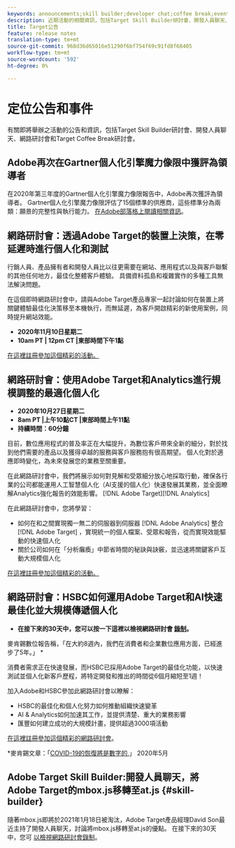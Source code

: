 ```yaml
---
keywords: announcements;skill builder;developer chat;coffee break;events
description: 近期活動的相關資訊，包括Target Skill Builder研討會、開發人員聊天、網路研討會和Target Coffee Break研討會。
title: Target公告
feature: release notes
translation-type: tm+mt
source-git-commit: 968d36d65016e51290f6bf754f69c91fd8f68405
workflow-type: tm+mt
source-wordcount: '592'
ht-degree: 0%

---
```



# 定位公告和事件

有關即將舉辦之活動的公告和資訊，包括Target Skill Builder研討會、開發人員聊天、網路研討會和Target Coffee Break研討會。

## Adobe再次在Gartner個人化引擎魔力像限中獲評為領導者

在2020年第三年度的Gartner個人化引擎魔力像限報告中，Adobe再次獲評為領導者。 Gartner個人化引擎魔力像限評估了15個標準的供應商，這些標準分為兩類：願景的完整性與執行能力。 [在Adobe部落格上閱讀相關資訊](https://theblog.adobe.com/adobe-again-named-leader-in-gartner-magic-quadrant-for-personalization-engines/)。

## 網路研討會：透過Adobe Target的裝置上決策，在零延遲時進行個人化和測試

行銷人員、產品擁有者和開發人員比以往更需要在網站、應用程式以及與客戶聯繫的其他任何地方，最佳化整體客戶體驗。 具備資料孤島和複雜實作的多種工具無法解決問題。

在這個即時網路研討會中，請與Adobe Target產品專家一起討論如何在裝置上將關鍵體驗最佳化決策移至本機執行，而無延遲，為客戶開啟精彩的新使用案例，同時提升網站效能。

* **2020年11月10日星期二**
* **10am PT | 12pm CT |東部時間下午1點**

[在這裡註冊參加這個精彩的活動。](https://www.adobeeventsonline.com/Target/2020/OnDeviceDecisions/invite.html)

## 網路研討會：使用Adobe Target和Analytics進行規模調整的最適化個人化

* **2020年10月27日星期二**
* **8am PT |上午10點CT |東部時間上午11點**
* **持續時間：60分鐘**

目前，數位應用程式的普及率正在大幅提升，為數位客戶帶來全新的細分，對於找到他們需要的產品以及獲得卓越的服務與客戶服務抱有很高期望。 個人化對於適應即時變化，為未來發展您的業務至關重要。

在此網路研討會中，我們將展示如何對見解和受眾細分放心地採取行動，確保各行業的公司都能運用人工智慧個人化（AI支援的個人化）快速發展其業務，並全面瞭解Analytics強化報告的效能影響。 [!DNL Adobe Target][!DNL Analytics]

在此網路研討會中，您將學習：

* 如何在和之間實現獨一無二的伺服器到伺服器 [!DNL Adobe Analytics] 整合 [!DNL Adobe Target] ，實現統一的個人檔案、受眾和報告，從而實現效能驅動的快速個人化
* 關於公司如何在「分析癱瘓」中節省時間的秘訣與訣竅，並迅速將關鍵客戶互動大規模個人化

[在這裡註冊參加這個精彩的活動。](https://www.adobeeventsonline.com/Webinar/2020/PersonalizationScale/invite.html)

## 網路研討會：HSBC如何運用Adobe Target和AI快速最佳化並大規模傳遞個人化

* **在接下來的30天中，您可以按一下這裡以檢視網路研討會 [錄制](https://seminars.adobeconnect.com/ps4ozlg7qfdy/?proto=true)。**

麥肯錫數位報告稱，「在大約8週內，我們在消費者和企業數位應用方面，已經進步了5年。」 *

消費者需求正在快速發展，而HSBC已採用Adobe Target的最佳化功能，以快速測試並個人化新客戶歷程，將特定開發和推出的時間從6個月縮短至1週！

加入Adobe和HSBC參加此網路研討會以瞭解：

* HSBC的最佳化和個人化努力如何推動組織快速變革
* AI &amp; Analytics如何加速其工作，並提供清楚、重大的業務影響
* 匯豐如何建立成功的大規模計畫，提供超過3000項活動

[在這裡註冊參加這個精彩的網路研討會](https://hsbc-targetai.experienceleague.adobeevents.com/)。

*麥肯錫文章：「[COVID-19的恢復將是數字的](https://www.mckinsey.com/business-functions/mckinsey-digital/our-insights/the-covid-19-recovery-will-be-digital-a-plan-for-the-first-90-days#),」 2020年5月

## Adobe Target Skill Builder:開發人員聊天，將Adobe Target的mbox.js移轉至at.js {#skill-builder}

隨著mbox.js即將於2021年1月18日被淘汰，Adobe Target產品經理David Son最近主持了開發人員聊天，討論將mbox.js移轉至at.js的優點。 在接下來的30天中，您可 [以檢視網路研討會錄制](https://seminars.adobeconnect.com/ptdo6mfo6qn6/?proto=true)。
